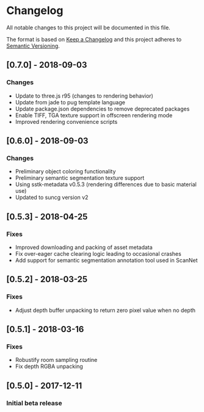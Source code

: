 # Changelog
All notable changes to this project will be documented in this file.

The format is based on [Keep a Changelog](http://keepachangelog.com/en/1.0.0/)
and this project adheres to [Semantic Versioning](http://semver.org/spec/v2.0.0.html).

## [0.7.0] - 2018-09-03
### Changes
- Update to three.js r95 (changes to rendering behavior)
- Update from jade to pug template language
- Update package.json dependencies to remove deprecated packages
- Enable TIFF, TGA texture support in offscreen rendering mode
- Improved rendering convenience scripts

## [0.6.0] - 2018-09-03
### Changes
- Preliminary object coloring functionality
- Preliminary semantic segmentation texture support
- Using sstk-metadata v0.5.3 (rendering differences due to basic material use)
- Updated to suncg version v2

## [0.5.3] - 2018-04-25
### Fixes
- Improved downloading and packing of asset metadata
- Fix over-eager cache clearing logic leading to occasional crashes
- Add support for semantic segmentation annotation tool used in ScanNet

## [0.5.2] - 2018-03-25
### Fixes
- Adjust depth buffer unpacking to return zero pixel value when no depth

## [0.5.1] - 2018-03-16
### Fixes
- Robustify room sampling routine
- Fix depth RGBA unpacking

## [0.5.0] - 2017-12-11
### Initial beta release
